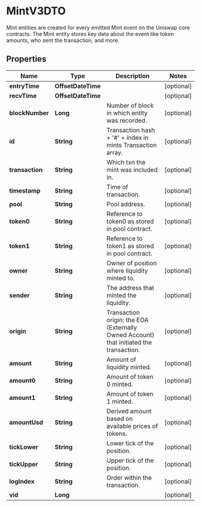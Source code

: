 

# MintV3DTO

Mint entities are created for every emitted Mint event on the Uniswap core contracts. The Mint entity stores key data about the event like token amounts, who sent the transaction, and more.

## Properties

| Name | Type | Description | Notes |
|------------ | ------------- | ------------- | -------------|
|**entryTime** | **OffsetDateTime** |  |  [optional] |
|**recvTime** | **OffsetDateTime** |  |  [optional] |
|**blockNumber** | **Long** | Number of block in which entity was recorded. |  [optional] |
|**id** | **String** | Transaction hash + &#39;#&#39; + index in mints Transaction array. |  [optional] |
|**transaction** | **String** | Which txn the mint was included in. |  [optional] |
|**timestamp** | **String** | Time of transaction. |  [optional] |
|**pool** | **String** | Pool address. |  [optional] |
|**token0** | **String** | Reference to token0 as stored in pool contract. |  [optional] |
|**token1** | **String** | Reference to token1 as stored in pool contract. |  [optional] |
|**owner** | **String** | Owner of position where liquidity minted to. |  [optional] |
|**sender** | **String** | The address that minted the liquidity. |  [optional] |
|**origin** | **String** | Transaction origin: the EOA (Externally Owned Account) that initiated the transaction. |  [optional] |
|**amount** | **String** | Amount of liquidity minted. |  [optional] |
|**amount0** | **String** | Amount of token 0 minted. |  [optional] |
|**amount1** | **String** | Amount of token 1 minted. |  [optional] |
|**amountUsd** | **String** | Derived amount based on available prices of tokens. |  [optional] |
|**tickLower** | **String** | Lower tick of the position. |  [optional] |
|**tickUpper** | **String** | Upper tick of the position. |  [optional] |
|**logIndex** | **String** | Order within the transaction. |  [optional] |
|**vid** | **Long** |  |  [optional] |



